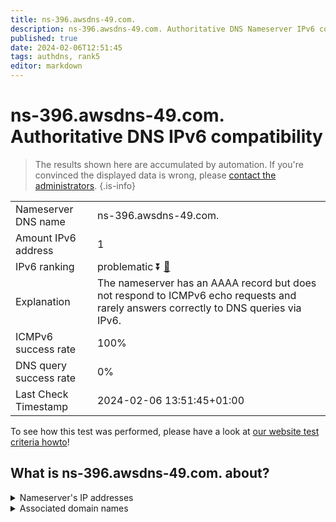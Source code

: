 ```yaml
---
title: ns-396.awsdns-49.com.
description: ns-396.awsdns-49.com. Authoritative DNS Nameserver IPv6 compatibility
published: true
date: 2024-02-06T12:51:45
tags: authdns, rank5
editor: markdown
---
```


# ns-396.awsdns-49.com. Authoritative DNS IPv6 compatibility

> The results shown here are accumulated by automation. If you're convinced the displayed data is wrong, please [contact the administrators](/howto/chat). 
{.is-info}




|   |   |
| - | - |
| Nameserver DNS name | ns-396.awsdns-49.com.
| Amount IPv6 address | 1
| IPv6 ranking | problematic :arrow_double_down: [🔗](/howto/ranking) |
| Explanation | The nameserver has an AAAA record but does not respond to ICMPv6 echo requests and rarely answers correctly to DNS queries via IPv6. |
| ICMPv6 success rate | 100%|
| DNS query success rate | 0% |
| Last Check Timestamp | 2024-02-06 13:51:45+01:00 |

To see how this test was performed, please have a look at [our website test criteria howto](/howto/testcriteria/authdns)!


## What is ns-396.awsdns-49.com. about?




<details>
<summary>Nameserver's IP addresses</summary>

2600:9000:5301:8c00::1

</details>



<details>
<summary>Associated domain names</summary>

www.takeda.com

</details>
